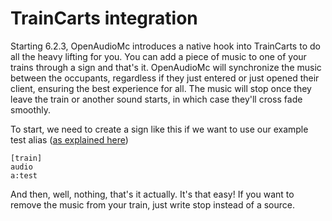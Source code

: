 # TrainCarts integration
Starting 6.2.3, OpenAudioMc introduces a native hook into TrainCarts to do all the heavy lifting for you. You can add a piece of music to one of your trains through a sign and that's it. OpenAudioMc will synchronize the music between the occupants, regardless if they just entered or just opened their client, ensuring the best experience for all. The music will stop once they leave the train or another sound starts, in which case they'll cross fade smoothly.

To start, we need to create a sign like this if we want to use our example test alias ([as explained here](alias.md))
```
[train]
audio
a:test
```

And then, well, nothing, that's it actually. It's that easy! If you want to remove the music from your train, just write stop instead of a source.
